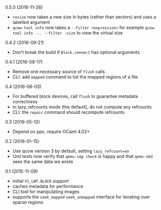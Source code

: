 0.5.0 (2016-11-26)
- `resize` now takes a new size in bytes (rather than sectors) and uses a
  labelled argument
- `qcow-tool info` now takes a `--filter <expression>` for example
  `qcow-tool info ... --filter .size` to view the virtual size

0.4.2 (2016-09-21)
- Don't break the build if `Block.connect` has optional arguments

0.4.1 (2016-08-17)
- Remove one necessary source of `flush` calls
- CLI: add `mapped` command to list the mapped regions of a file

0.4 (2016-08-03)
- For buffered block devices, call `flush` to guarantee metadata correctness
- In lazy_refcounts mode (the default), do not compute any refcounts
- CLI: the `repair` command should recompute refcounts

0.3 (2016-05-12)
- Depend on ppx, require OCaml 4.02+

0.2 (2016-01-15)
- Use qcow version 3 by default, setting `lazy_refcount=on`
- Unit tests now verify that `qemu-img check` is happy and that `qemu-nbd`
  sees the same data we wrote

0.1 (2015-11-09)
- initial `V1_LWT.BLOCK` support
- caches metadata for performance
- CLI tool for manipulating images
- supports the `seek_mapped` `seek_unmapped` interface for iterating over
  sparse regions

